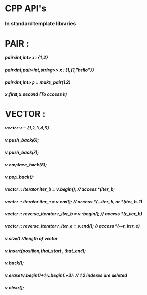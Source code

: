 # CPP API's 

### In standard template libraries 

# PAIR : 
##### pair<int,int> x  : {1,2}
##### pair<int,pair<int,string>> x :   {1,{1,"hello"}} 
##### pair<int,int> p =  make_pair(1,2) 
##### x.first,x.second   (To access it) 


# VECTOR : 
##### vector <int> v = {1,2,3,4,5} 
##### v.push_back(6);
##### v.push_back(7);
##### v.emplace_back(8);
##### v.pop_back();
##### vector<int> :: iterator iter_b = v.begin();                  // access *(iter_b) 
##### vector<int> :: iterator iter_e = v.end();                    // access *(--iter_b)  or *(iter_b-1) 
##### vector <int> :: reverse_iterator r_iter_b = v.rbegin();      //  access *(r_iter_b) 
##### vector <int> :: reverse_iterator r_iter_e = v.end();         // access *(--r_iter_e)
##### v.size()   //length of vector 

##### v.insert(position,that_start , that_end); 
##### v.back(); 
##### v.erase(v.begin()+1,v.begin()+3);                         // 1,2 indexes are deleted 
##### v.clear();

